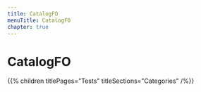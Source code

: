 ```yaml
---
title: CatalogFO
menuTitle: CatalogFO
chapter: true
---
```


# CatalogFO

{{% children titlePages="Tests" titleSections="Categories" /%}}